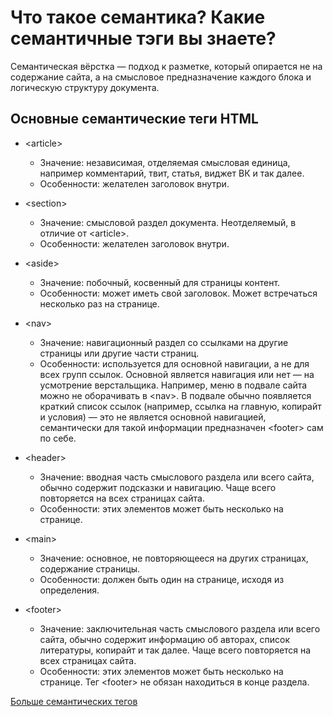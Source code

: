 # Что такое семантика? Какие семантичные тэги вы знаете?

Семантическая вёрстка — подход к разметке, который опирается не на содержание сайта, а на смысловое предназначение каждого блока и логическую структуру документа.

## Основные семантические теги HTML

- &lt;article&gt;

  - Значение: независимая, отделяемая смысловая единица, например комментарий, твит, статья, виджет ВК и так далее.
  - Особенности: желателен заголовок внутри.

- &lt;section&gt;

  - Значение: смысловой раздел документа. Неотделяемый, в отличие от &lt;article&gt;.
  - Особенности: желателен заголовок внутри.

- &lt;aside&gt;

  - Значение: побочный, косвенный для страницы контент.
  - Особенности: может иметь свой заголовок. Может встречаться несколько раз на странице.

- &lt;nav&gt;

  - Значение: навигационный раздел со ссылками на другие страницы или другие части страниц.
  - Особенности: используется для основной навигации, а не для всех групп ссылок. Основной является навигация или нет — на усмотрение верстальщика. Например, меню в подвале сайта можно не оборачивать в &lt;nav&gt;. В подвале обычно появляется краткий список ссылок (например, ссылка на главную, копирайт и условия) — это не является основной навигацией, семантически для такой информации предназначен &lt;footer&gt; сам по себе.

- &lt;header&gt;

  - Значение: вводная часть смыслового раздела или всего сайта, обычно содержит подсказки и навигацию. Чаще всего повторяется на всех страницах сайта.
  - Особенности: этих элементов может быть несколько на странице.

- &lt;main&gt;

  - Значение: основное, не повторяющееся на других страницах, содержание страницы.
  - Особенности: должен быть один на странице, исходя из определения.

- &lt;footer&gt;

  - Значение: заключительная часть смыслового раздела или всего сайта, обычно содержит информацию об авторах, список литературы, копирайт и так далее. Чаще всего повторяется на всех страницах сайта.
  - Особенности: этих элементов может быть несколько на странице. Тег &lt;footer&gt; не обязан находиться в конце раздела.

[Больше семантических тегов](https://html5css.ru/html/html5_semantic_elements.php)

